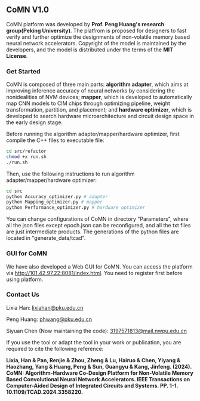## CoMN V1.0

CoMN platform was developed by **Prof. Peng Huang's research group(Peking University)**. The platfrom is proposed for designers to fast verify and further optimize the designments of non-volatile memory based neural network accelerators. Copyright of the model is maintained by the developers, and the model is distributed under the terms of the **MIT License**.

### Get Started

CoMN is composed of three main parts: **algorithm adapter**, which aims at improving inference accuracy of neural networks by considering the nonidealities of NVM devices; **mapper**, which is developed to automatically map CNN models to CIM chips through optimizing pipeline, weight transformation, partition, and placement; and **hardware optimizer**, which is developed to search hardware microarchitecture and circuit design space in the early design stage.

Before running the algorithm adapter/mapper/hardware optimizer, first compile the C++ files to executable file:
```bash
cd src/refactor
chmod +x run.sh
./run.sh
```

Then, use the following instructions to run algorithm adapter/mapper/hardware optimizer:
```bash
cd src
python Accuracy_optimizer.py # adapter
python Mapping_optimizer.py # mapper
python Performance_optimizer.py # hardware optimizer
```
You can change configurations of CoMN in directory "Parameters", where all the json files except epoch.json can be reconfigured, and all the txt files are just intermediate products.
The generations of the python files are located in "generate_data/tcad".

### GUI for CoMN
We have also developed a Web GUI for CoMN. You can access the platform via http://101.42.97.22:8081/index.html. You need to register first before using platform.

### Contact Us
Lixia Han: lixiahan@pku.edu.cn

Peng Huang: phwang@pku.edu.cn

Siyuan Chen (Now maintaining the code): 3197571813@mail.nwpu.edu.cn

If you use the tool or adapt the tool in your work or publication, you are required to cite the following reference:

**Lixia, Han & Pan, Renjie & Zhou, Zheng & Lu, Hairuo & Chen, Yiyang & Haozhang, Yang & Huang, Peng & Sun, Guangyu & Kang, Jinfeng. (2024).** **CoMN: Algorithm-Hardware Co-Design Platform for Non-Volatile Memory Based Convolutional Neural Network Accelerators. IEEE Transactions on Computer-Aided Design of Integrated Circuits and Systems. PP. 1-1. 10.1109/TCAD.2024.3358220.** 
